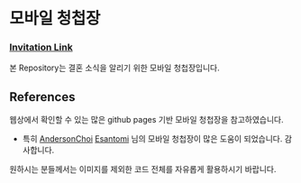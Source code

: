 # 모바일 청첩장
### [Invitation Link](https://dmsduf93.github.io/Wedding-invitation-Kor/)
본 Repository는 결혼 소식을 알리기 위한 모바일 청첩장입니다.

## References
웹상에서 확인할 수 있는 많은 github pages 기반 모바일 청첩장을 참고하였습니다. 
- 특히 [AndersonChoi](https://github.com/AndersonChoi/wedding-card) [Esantomi](https://github.com/Esantomi/wedding/tree/main?tab=readme-ov-file) 님의 모바일 청첩장이 많은 도움이 되었습니다. 감사합니다.

원하시는 분들께서는 이미지를 제외한 코드 전체를 자유롭게 활용하시기 바랍니다.
